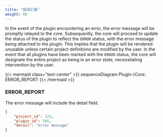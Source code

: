 ```yaml
---
title: "错误汇报"
weight: 40
---
```



In the event of the plugin encountering an error, the error message will be promptly relayed to the core. Subsequently, the core will proceed to update the status of the plugin to reflect the `ERROR` status, with the error message being attached to the plugin. This implies that the plugin will be rendered unusable unless certain project definitions are modified by the user. In the event that all plugins have been marked with the `ERROR` status, the core will designate the entire project as being in an error state, necessitating intervention by the user.

{{< mermaid class="text-center" >}}
sequenceDiagram
    Plugin-)Core: ERROR_REPORT
{{< /mermaid >}}

### ERROR_REPORT

The error message will include the detail field.

```json
{
    "project_id": 123,
    "plugin_id": 345,
    "detail": "error message"
}
```

